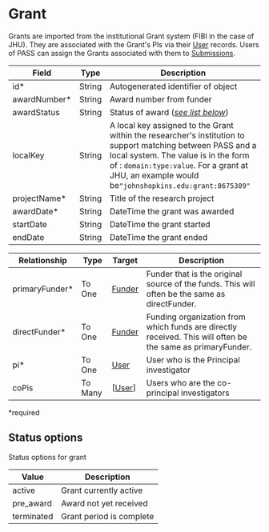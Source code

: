 # Grant

Grants are imported from the institutional Grant system (FIBI in the case of JHU). They are associated with the Grant's PIs via their [User](user.md) records. Users of PASS can assign the Grants associated with them to [Submissions](submission.md).

| Field  		| Type  		| Description |
| ------------- | ------------- | ------------- |
| id* | String | Autogenerated identifier of object |
| awardNumber* | String | Award number from funder |
| awardStatus | String | Status of award ([_see list below_](#status-options)) | 
| localKey	| String | A local key assigned to the Grant within the researcher's institution to support matching between PASS and a local system.  The value is in the form of : `domain:type:value`. For a grant at JHU, an example would be`"johnshopkins.edu:grant:8675309"` |
| projectName* | String | Title of the research project |
| awardDate* | String | DateTime the grant was awarded |
| startDate | String | DateTime the grant started |
| endDate | String | DateTime the grant ended |

| Relationship     | Type   | Target  	| Description |
| ---------------- | ------ | --------- | ----------- | 
| primaryFunder* | To One | [Funder](funder.md) | Funder that is the original source of the funds. This will often be the same as directFunder. |
| directFunder* | To One | [Funder](funder.md) | Funding organization from which funds are directly received. This will often be the same as primaryFunder. |
| pi* | To One | [User](user.md) | User who is the Principal investigator |
| coPis | To Many | [[User](user.md)] | Users who are the co-principal investigators |
 
*required 

## Status options

Status options for grant

| Value  		| Description |
| ------------- | ------------- |
| active | Grant currently active |
| pre_award | Award not yet received |
| terminated | Grant period is complete |
